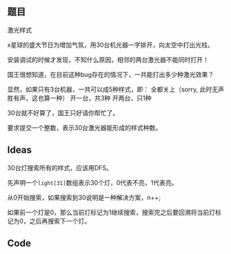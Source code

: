 ## 题目

激光样式

x星球的盛大节日为增加气氛，用30台机光器一字排开，向太空中打出光柱。

安装调试的时候才发现，不知什么原因，相邻的两台激光器不能同时打开！

国王很想知道，在目前这种bug存在的情况下，一共能打出多少种激光效果？

显然，如果只有3台机器，一共可以成5种样式，即：
全都关上（sorry, 此时无声胜有声，这也算一种）
开一台，共3种
开两台，只1种

30台就不好算了，国王只好请你帮忙了。

要求提交一个整数，表示30台激光器能形成的样式种数。

## Ideas

30台灯搜索所有的样式，应该用DFS。

先声明一个`light[31]`数组表示30个灯，0代表不亮，1代表亮。

从0开始搜索，如果搜索到30说明是一种解决方案，n++;

如果前一个灯是0，那么当前灯标记为1继续搜索，搜索完之后要回溯将当前灯标记为0，之后再搜索下一个灯。

## Code


